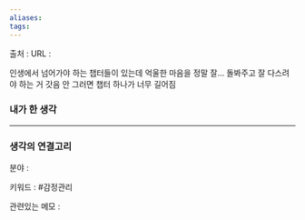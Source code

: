 ```yaml
---
aliases: 
tags:
---
```

출처 : 
URL : 

인생에서 넘어가야 하는 챕터들이 있는데 억울한 마음을 정말 잘… 돌봐주고 잘 다스려야 하는 거 갓음 안 그러면 챕터 하나가 너무 길어짐

### 내가 한 생각

---
### 생각의 연결고리
분야 : 

키워드 : #감정관리 


관련있는 메모 : 
